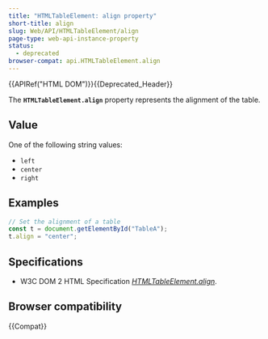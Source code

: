 ```yaml
---
title: "HTMLTableElement: align property"
short-title: align
slug: Web/API/HTMLTableElement/align
page-type: web-api-instance-property
status:
  - deprecated
browser-compat: api.HTMLTableElement.align
---
```


{{APIRef("HTML DOM")}}{{Deprecated_Header}}

The **`HTMLTableElement.align`** property represents the
alignment of the table.

## Value

One of the following string values:

- `left`
- `center`
- `right`

## Examples

```js
// Set the alignment of a table
const t = document.getElementById("TableA");
t.align = "center";
```

## Specifications

- W3C DOM 2 HTML Specification [_HTMLTableElement.align_](https://www.w3.org/TR/DOM-Level-2-HTML/html.html#ID-23180977).

## Browser compatibility

{{Compat}}
